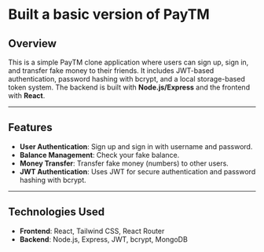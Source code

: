 # Built a basic version of PayTM

## Overview

This is a simple PayTM clone application where users can sign up, sign in, and transfer fake money to their friends. It includes JWT-based authentication, password hashing with bcrypt, and a local storage-based token system. The backend is built with **Node.js/Express** and the frontend with **React**.

---

## Features

- **User Authentication**: Sign up and sign in with username and password.
- **Balance Management**: Check your fake balance.
- **Money Transfer**: Transfer fake money (numbers) to other users.
- **JWT Authentication**: Uses JWT for secure authentication and password hashing with bcrypt.

---

## Technologies Used

- **Frontend**: React, Tailwind CSS, React Router
- **Backend**: Node.js, Express, JWT, bcrypt, MongoDB
